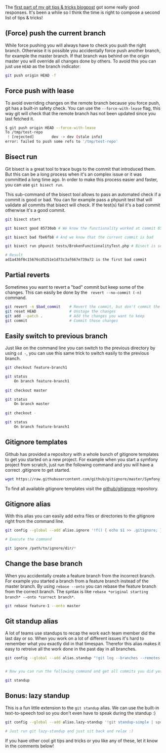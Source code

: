 [//]: # (TITLE: Git tips & tricks for everyday use - part 2)
[//]: # (DATE: 2018-05-28T8:00:00)
[//]: # (TAGS: git)

The [first part of my git tips & tricks blogpost](https://jeroenthora.be/post/git-tips-and-tricks-for-everyday-use) got 
some really good responses. It's been a while so I think the time is right to compose a second list of tips & tricks!

## (Force) push the current branch 

While force pushing you will always have to check you push the right branch. Otherwise it is possible you accidentally 
force push another branch, for example the master branch. If that branch was behind on the origin master you will override
all changes done by others. To avoid this you can just use `HEAD` as the branch indicator:

```bash
git push origin HEAD -f 
```

## Force push with lease

To avoid overriding changes on the remote branch because you force push, git has a built-in safety check. 
You can use the `--force-with-lease` flag, this way git will check that the remote branch has not been 
updated since you last fetched it.

```bash
$ git push origin HEAD --force-with-lease
To /tmp/test-repo
 ! [rejected]        dev -> dev (stale info)
error: failed to push some refs to '/tmp/test-repo'
```

## Bisect run

Git bisect is a great tool to trace bugs to the commit that introduced them. But this can be a long process when it's an complex issue or it was committed a long time ago. In order to make this process easier and faster, you can use `git bisect run`. 

This sub-command of the bisect tool allows to pass an automated check if a commit is good or bad. You can for example pass a phpunit test that will validate all commits that bisect will check. If the test(s) fail it's a bad commit otherwise it's a good commit. 

```bash
git bisect start

git bisect good 85730ab # We know the functionality worked at commit 85730ab

git bisect bad fbe6fb8 # And we know that the current commit is bad

git bisect run phpunit tests/BrokenFunctionalityTest.php # Bisect is setup, so run it with our test to validate the functionality

# Result
ad1a436f0c15676cd5251e1d73c3af667e739a72 is the first bad commit
```

## Partial reverts

Sometimes you want to revert a "bad" commit but keep some of the changes. This can easily be done by the `
revert --no-commit (-n)` command.

```bash
git revert -n $bad_commit    # Revert the commit, but don't commit the changes
git reset HEAD               # Unstage the changes
git add --patch .            # Add the changes you want to keep
git commit                   # Commit those changes
```

## Easily switch to previous branch

Just like on the command line you can switch to the previous directory by using `cd -`, you can use this same trick to
switch easily to the previous branch.

```bash
git checkout feature-branch1

git status
    On branch feature-branch1
    
git checkout master

git status
    On branch master
    
git checkout -

git status
    On branch feature-branch1
```

## Gitignore templates

Github has provided a repository with a whole bunch of gitignore templates to get you started on a new project.
For example when you start a symfony project from scratch, just run the following command and you will have a
correct .gitignore to get started.

```bash
wget https://raw.githubusercontent.com/github/gitignore/master/Symfony.gitignore -O .gitignore
```

To find all available gitignore templates visit the [github/gitignore](https://github.com/github/gitignore) repository.

## Gitignore alias

With this alias you can easily add extra files or directories to the gitignore right from the command line.

```bash
git config --global --add alias.ignore '!f() { echo $1 >> .gitignore; }; f'

# Execute the command

git ignore /path/to/ignore/dir/*
```

## Change the base branch

When you accidentally create a feature branch from the incorrect branch. For example you started a branch from a feature 
branch instead of the master branch. By using `rebase --onto` you can rebase the feature branch from the correct branch.
The syntax is like `rebase *original starting branch* --onto *correct branch*`.

```bash
git rebase feature-1 --onto master
```

## Git standup alias

A lot of teams use standups to recap the work each team member did the last day or so. When you work on a lot of
different issues it's hard to remember what you exactly did in that timespan. Therefor this alias makes it easy to retreive all the work
done in the past day in all branches.

```bash
git config --global --add alias.standup "!git log --branches --remotes --tags --no-merges --author=\"$(git config user.name)\" --since=\"if [[ \\\"Mon\\\" == \\\"$(date +%a)\\\" ]]; then echo \\\"last friday\\\"; else echo \\\"yesterday\\\"; fi\" --format=%s"


# Now you can run the following command and get all commits you did yesterday

git standup
```

## Bonus: lazy standup

This is a fun little extension to the `git standup` alias. We can use the built-in text-to-speech tool so you
don't even have to speak during the standup :)

```bash
git config --global --add alias.lazy-standup '!git standup-simple | spd-say -e' # On osx you can use the say command instead of spd-say

# Just run git lazy-standup and just sit back and relax :)
```

If you have other cool git tips and tricks or you like any of these, let it know in the comments below!
